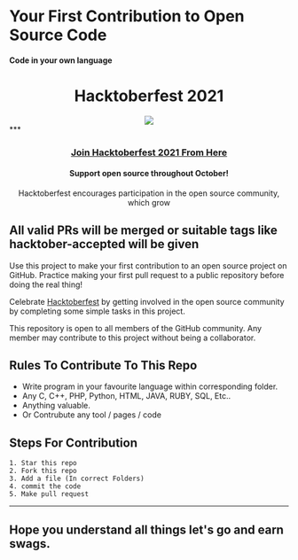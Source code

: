 # Your First Contribution to Open Source Code
<h4> Code in your own language <h4/>
<h1 align="center"> Hacktoberfest 2021 </h1>
    <center>
<img margin="auto" src="https://i.ibb.co/HCgqwQ1/Whats-App-Image-2021-10-04-at-12-25-40-AM.jpg">
    </center>
***
<h3 align="center">
    <a href="https://hacktoberfest.digitalocean.com/">
        Join Hacktoberfest 2021 From Here 
    </a>
</h3>

<h4 align="center">Support open source throughout October!</h4>
<p align="center">Hacktoberfest encourages participation in the open source community, which grow</p>

## All valid PRs will be merged or suitable tags like hacktober-accepted will be given 

Use this project to make your first contribution to an open source project on GitHub. Practice making your first pull request to a public repository before doing the real thing!

Celebrate [Hacktoberfest](https://hacktoberfest.digitalocean.com/) by getting involved in the open source community by completing some simple tasks in this project.

This repository is open to all members of the GitHub community. Any member may contribute to this project without being a collaborator.

## Rules To Contribute To This Repo

-   Write program in your favourite language within corresponding folder.
-   Any C, C++, PHP, Python, HTML, JAVA, RUBY, SQL, Etc.. 
-   Anything valuable.
-   Or Contrubute any tool / pages / code

## Steps For Contribution
  
    1. Star this repo
    2. Fork this repo
    3. Add a file (In correct Folders)
    4. commit the code
    5. Make pull request
***

## Hope you understand all things let's go and earn swags.
